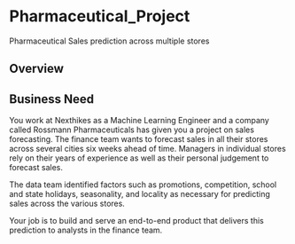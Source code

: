# Pharmaceutical_Project
Pharmaceutical Sales prediction across multiple stores

## Overview
## Business Need
You work at Nexthikes as a Machine Learning Engineer and a company called Rossmann Pharmaceuticals has given you a project on sales forecasting. The finance team wants to forecast sales in all their stores across several cities six weeks ahead of time. Managers in individual stores rely on their years of experience as well as their personal judgement to forecast sales. 

The data team identified factors such as promotions, competition, school and state holidays, seasonality, and locality as necessary for predicting sales across the various stores.

Your job is to build and serve an end-to-end product that delivers this prediction to analysts in the finance team. 
